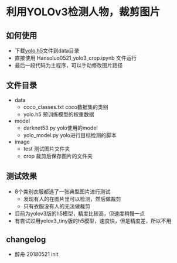 # 利用YOLOv3检测人物，裁剪图片

## 如何使用
- 下载[yolo.h5](https://pan.baidu.com/s/1eZEa-ZkKYkoeuesYhKIQGg)文件到data目录
- 直接使用 Hansoluo0521_yolo3_crop.ipynb 文件运行
- 最后一段代码为主程序，可以手动修改图片路径

## 文件目录
- data
    + coco_classes.txt  coco数据集的类别
    + yolo.h5 预训练模型的权重数据
- model
    + darknet53.py  yolo使用的model
    + yolo_model.py yolo进行目标检测的脚本
- image 
    + test 测试图片文件夹
    + crop 裁剪后保存图片的文件夹

## 测试效果
- 8个类别衣服都选了一张典型图片进行测试
    - 发现有人的在图片里可以检测，然后做裁剪
    - 只有衣服没有人的无法做裁剪
- 目前为yolov3版的h5模型，精度比较高，但速度稍慢一点
- 有尝试过用yolov3_tiny版的h5模型，速度快，但是精度差，所以不用

## changelog
- 醉舟 20180521 init
